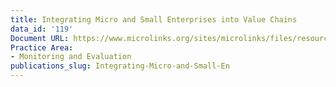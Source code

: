 ```yaml
---
title: Integrating Micro and Small Enterprises into Value Chains
data_id: '119'
Document URL: https://www.microlinks.org/sites/microlinks/files/resource/files/ML4812_aimvc_guatemala.pdf
Practice Area:
- Monitoring and Evaluation
publications_slug: Integrating-Micro-and-Small-En
---
```


